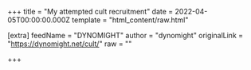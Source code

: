 
+++
title = "My attempted cult recruitment"
date = 2022-04-05T00:00:00.000Z
template = "html_content/raw.html"

[extra]
feedName = "DYNOMIGHT"
author = "dynomight"
originalLink = "https://dynomight.net/cult/"
raw = ""

+++

